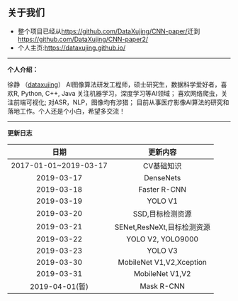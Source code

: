 
## 关于我们

+ 整个项目已经从<https://github.com/DataXujing/CNN-paper/>迁到<https://github.com/DataXujing/CNN-paper2/>
+ 个人主页:https://dataxujing.github.io/

------

**个人介绍：**

徐静 （[dataxujing](https://github.com/DataXujing)） AI图像算法研发工程师，硕士研究生，数据科学爱好者，喜欢R, Python, C++, Java 关注机器学习，深度学习等AI领域； 喜欢网络爬虫，关注前端可视化; 对ASR，NLP，图像均有涉猎；
目前从事医疗影像AI算法的研究和落地工作。个人还是个小白，希望多交流！

------

**更新日志**

|    日期              |   更新内容                |
|:--------------------:|:------------------------:|
|2017-01-01~2019-03-17 |  CV基础知识               |
|2019-03-17            |  DenseNets               |
|2019-03-18            | Faster R-CNN             |
|2019-03-19            | YOLO V1                  |
|2019-03-20            | SSD,目标检测资源          |
|2019-03-21            |SENet,ResNeXt,目标检测资源 |
|2019-03-22            |YOLO V2, YOLO9000         |
|2019-03-23            |YOLO V3                   | 
|2019-03-30            |MobileNet V1,V2,Xception  |
|2019-03-31            |MobileNet V1,V2           |
|2019-04-01(暂)        |Mask R-CNN                |
